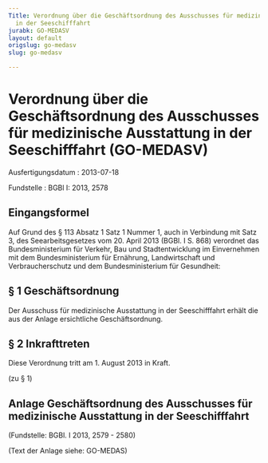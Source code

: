 ```yaml
---
Title: Verordnung über die Geschäftsordnung des Ausschusses für medizinische Ausstattung
  in der Seeschifffahrt
jurabk: GO-MEDASV
layout: default
origslug: go-medasv
slug: go-medasv

---
```


# Verordnung über die Geschäftsordnung des Ausschusses für medizinische Ausstattung in der Seeschifffahrt (GO-MEDASV)

Ausfertigungsdatum
:   2013-07-18

Fundstelle
:   BGBl I: 2013, 2578


## Eingangsformel

Auf Grund des § 113 Absatz 1 Satz 1 Nummer 1, auch in Verbindung mit Satz 3, des Seearbeitsgesetzes vom 20. April 2013 (BGBl. I S. 868) verordnet das Bundesministerium für Verkehr, Bau und Stadtentwicklung im Einvernehmen mit dem Bundesministerium für Ernährung, Landwirtschaft und Verbraucherschutz und dem Bundesministerium für Gesundheit:


## § 1 Geschäftsordnung

Der Ausschuss für medizinische Ausstattung in der Seeschifffahrt erhält die aus der Anlage ersichtliche Geschäftsordnung.


## § 2 Inkrafttreten

Diese Verordnung tritt am 1. August 2013 in Kraft.

(zu § 1)

## Anlage Geschäftsordnung des Ausschusses für medizinische Ausstattung in der Seeschifffahrt

(Fundstelle: BGBl. I 2013, 2579 - 2580)

(Text der Anlage siehe: GO-MEDAS)

